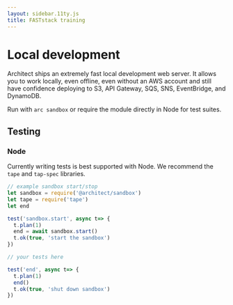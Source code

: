 ```yaml
---
layout: sidebar.11ty.js
title: FASTstack training
---
```


# Local development

Architect ships an extremely fast local development web server. It allows you to work locally, even offline, even without an AWS account and still have confidence deploying to S3, API Gateway, SQS, SNS, EventBridge, and DynamoDB. 

Run with `arc sandbox` or require the module directly in Node for test suites.

## Testing

### Node

Currently writing tests is best supported with Node. We recommend the `tape` and `tap-spec` libraries.

```javascript
// example sandbox start/stop
let sandbox = require('@architect/sandbox')
let tape = require('tape')
let end

test('sandbox.start', async t=> {
  t.plan(1)
  end = await sandbox.start()
  t.ok(true, 'start the sandbox')
})

// your tests here

test('end', async t=> {
  t.plan(1)
  end()
  t.ok(true, 'shut down sandbox')
})
```
